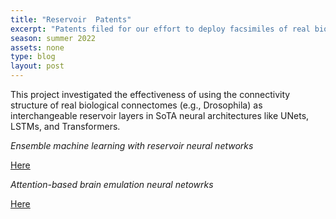 ```yaml
---
title: "Reservoir  Patents"
excerpt: "Patents filed for our effort to deploy facsimiles of real biological connectomes as interchangeable reservoirs in artificial neural networks."
season: summer 2022
assets: none
type: blog
layout: post
---
```


This project investigated the effectiveness of using the connectivity structure of real biological connectomes (e.g., Drosophila) as interchangeable reservoir layers in SoTA neural architectures like UNets, LSTMs, and Transformers.  

*Ensemble machine learning with reservoir neural networks* 

[Here](https://scholar.google.com/citations?view_op=view_citation&hl=en&user=WPewiKcAAAAJ&sortby=pubdate&citation_for_view=WPewiKcAAAAJ:vRqMK49ujn8C) 

*Attention-based brain emulation neural netowrks* 

[Here](https://scholar.google.com/citations?view_op=view_citation&hl=en&user=WPewiKcAAAAJ&sortby=pubdate&citation_for_view=WPewiKcAAAAJ:l7t_Zn2s7bgC)